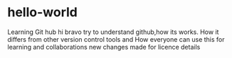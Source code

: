 # hello-world
Learning Git hub
hi bravo try to understand github,how its works.
How it differs from other version control tools and How everyone can use this for learning and collaborations
new changes made for licence details
